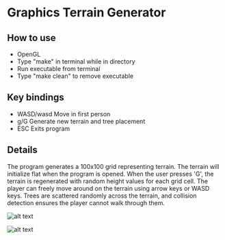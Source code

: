 # Graphics Terrain Generator

## How to use
- OpenGL 
- Type "make" in terminal while in directory
- Run executable from terminal
- Type "make clean" to remove executable

## Key bindings
- WASD/wasd    Move in first person
- g/G     Generate new terrain and tree placement
- ESC     Exits program

## Details

The program generates a 100x100 grid representing terrain. The terrain will initialize flat when the program is opened. When the user presses 'G', the terrain is regenerated with random height values for each grid cell. The player can freely move around on the terrain using arrow keys or WASD keys. Trees are scattered randomly across the terrain, and collision detection ensures the player cannot walk through them. 

![alt text](https://github.com/olasoytena/graphics_terrainGenerator/blob/main/images/Flat.png)

![alt text](https://github.com/olasoytena/graphics_terrainGenerator/blob/main/images/Terrain%20.png)

